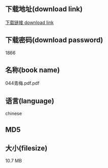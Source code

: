 ## 下载地址(download link)
[下载链接 download link](https://voluble-croquembouche-d321dc.netlify.app/?s=044%E9%9D%92%E6%A2%85.pdf)

## 下载密码(download password)
1866

## 名称(book name)
044青梅.pdf.pdf

## 语言(language)
chinese

## MD5


## 大小(filesize)
10.7 MB
